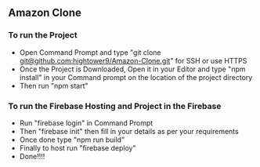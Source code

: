 ## Amazon Clone

### To run the Project 
- Open Command Prompt and type "git clone [git@github.com:hightower9/Amazon-Clone.git](git@github.com:hightower9/Amazon-Clone.git)" for SSH or use HTTPS
- Once the Project is Downloaded, Open it in your Editor and type "npm install" in your Command prompt on the location of the project directory
- Then run "npm start"

### To run the Firebase Hosting and Project in the Firebase
- Run "firebase login" in Command Prompt
- Then "firebase init" then fill in your details as per your requirements
- Once done type "npm run build"
- Finally to host run "firebase deploy"
- Done!!!!
